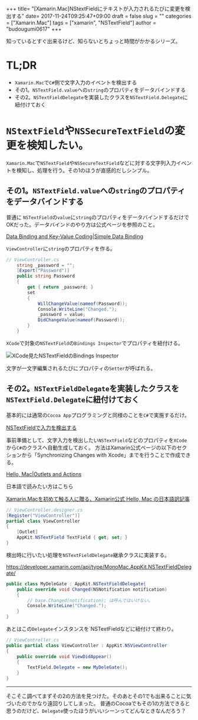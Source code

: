 +++
title= "[Xamarin.Mac]NStextFieldにテキストが入力されるたびに変更を検出する"
date= 2017-11-24T09:25:47+09:00
draft = false
slug = ""
categories = ["Xamarin.Mac"]
tags = ["xamarin", "NSTextField"]
author = "budougumi0617"
+++

知っているとすぐ出来るけど、知らないとちょっと時間がかかるシリーズ。

# TL;DR
- `Xamarin.Mac`で`C#`側で文字入力のイベントを検出する
- その1。`NSTextField.value`への`string`のプロパティをデータバインドする
- その2。`NSTextFieldDelegate`を実装したクラスを`NSTextField.Delegate`に紐付けておく


# `NStextField`や`NSSecureTextField`の変更を検知したい。

`Xamarin.Mac`で`NSTextField`や`NSSecureTextField`などに対する文字列入力イベントを検知し、処理を行う。その1のほうが直感的だしシンプル。

## その1。`NSTextField.value`への`string`のプロパティをデータバインドする

普通に `NSTextField`の`value`に`string`のプロパティをデータバインドするだけでOKだった。データバインドのやり方は公式ページを参照のこと。

[Data Binding and Key-Value Coding|Simple Data Binding](https://developer.xamarin.com/guides/mac/application_fundamentals/databinding/#Simple_Data_Binding)

`ViewController`に`string`のプロパティを作る。

```csharp
// ViewController.cs
    string _password = "";
    [Export("Password")]
    public string Password
    {
        get { return _password; }
        set
        {
            WillChangeValue(nameof(Password));
            Console.WriteLine("Changed.");
            _password = value;
            DidChangeValue(nameof(Password));
        }
    }
```


`XCode`で対象の`NSTextField`の`Bindings Inspector`でプロパティを紐付ける。

![XCode見たNSTextFieldのBindings Inspector](/2017/11/data-bind.png)

文字が一文字編集されるたびにプロパティの`Setter`が呼ばれる。

## その2。`NSTextFieldDelegate`を実装したクラスを`NSTextField.Delegate`に紐付けておく

基本的には通常の`Cocoa App`プログラミングと同様のことを`C#`で実施するだけ。

[NSTextFieldで入力を検出する](https://blog.piyo.tech/posts/2015-07-30-080500)



事前準備として、文字入力を検出したい`NSTextField`などのプロパティを`XCode`から`C#`のクラスへ自動生成しておく。
方法はXamarin公式ページの以下のセクションから「Synchronizing Changes with Xcode」までを行うことで作成できる。

[Hello, Mac|Outlets and Actions](https://developer.xamarin.com/guides/mac/getting_started/hello,_mac/#Outlets_and_Actions)


日本語で読みたい方はこちら

[Xamarin.Macを初めて触る人に贈る、Xamarin公式 Hello, Mac の日本語訳記事](https://qiita.com/toshi0607/items/34b3e04f9ad24a5d0153#outlet%E3%81%A8action)


```csharp
// ViewController.designer.cs
[Register("ViewController")]
partial class ViewController
{
    [Outlet]
    AppKit.NSTextField TextField { get; set; }
}
```

検出時に行いたい処理を`NSTextFieldDelegate`継承クラスに実装する。

https://developer.xamarin.com/api/type/MonoMac.AppKit.NSTextFieldDelegate/

```csharp
public class MyDeleGate : AppKit.NSTextFieldDelegate{
    public override void Changed(NSNotification notification)
    {
        // base.Changed(notification); は呼んではいけない。
        Console.WriteLine("Changed.");
    }
}
```

あとはこの`Delegate`インスタンスを`NSTextFieldなどに紐付けて終わり。

```csharp
// ViewController.cs
public partial class ViewController : AppKit.NSViewController
{        
    public override void ViewDidAppear()
    {
        TextField.Delegate = new MyDeleGate();
    }
}
```

---

そこそこ調べてまずその2の方法を見つけた。そのあとその1でも出来ることに気づいたのでかなり遠回りしてしまった。
普通のCocoaでもその1の方法できると思うのだけど、`Delegate`使ったほうがいいシーンってどんなときなんだろう？